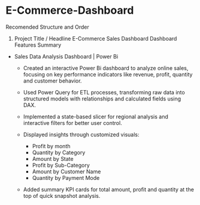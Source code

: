 # E-Commerce-Dashboard
Recomended Structure and Order
1. Project Title / Headline
E-Commerce Sales Dashboard
Dashboard Features Summary
- Sales Data Analysis Dashboard | Power Bi
  *  Created an interactive Power Bi dashboard to analyze online sales, focusing on key performance indicators like revenue, profit, quantity and customer behavior.
  *  Used Power Query for ETL processes, transforming raw data into structured models with relationships and calculated fields using DAX.
  *  Implemented a state-based slicer for regional analysis and interactive filters for better user control.
  *  Displayed insights through customized visuals:
       - Profit by month
       - Quantity by Category
       - Amount by State
       - Profit by Sub-Category
       - Amount by Customer Name
       - Quantity by Payment Mode

  *  Added summary KPI cards for total amount, profit and quantity at the top of quick snapshot analysis.
